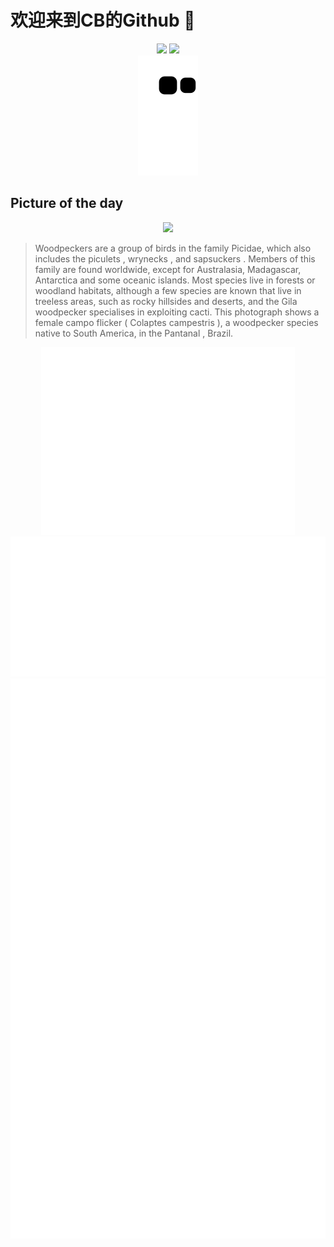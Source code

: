 
# 欢迎来到CB的Github 👋

<div align="center">
  <img height="137px" src="https://github-readme-stats.vercel.app/api?username=SuperCB&show_icons=true&theme=radical" />
  <img height="137px" src="https://github-readme-stats.vercel.app/api/top-langs/?username=SuperCB&hide_title=true&hide_border=true&layout=compact&langs_count=6&text_color=000&icon_color=fff" />
</div>


<div align="center">
    <img src="./contribution-snake/github-contribution-grid-snake.svg" />
</div>



## Picture of the day
<div align="center">
  <img width=400px src="https://upload.wikimedia.org/wikipedia/commons/thumb/4/4b/Campo_flicker_%28Colaptes_campestris%29_female.JPG/450px-Campo_flicker_%28Colaptes_campestris%29_female.JPG" />
</div>

>Woodpeckers  are a group of birds in the family Picidae, which also includes the  piculets ,  wrynecks , and  sapsuckers . Members of this family are found worldwide, except for Australasia, Madagascar, Antarctica and some oceanic islands. Most species live in forests or woodland habitats, although a few species are known that live in treeless areas, such as rocky hillsides and deserts, and the  Gila woodpecker  specialises in exploiting cacti. This photograph shows a female  campo flicker  ( Colaptes campestris ), a woodpecker species native to South America, in the  Pantanal , Brazil.



<div align="center">
  <img height="300px" src="base_metrics.svg" />
  <img  src="metrics.plugin.calendar.full.svg" />
</div>


<div align="center">
  <img  src="plugin_metrics.svg" /> 
</div>
